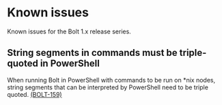 # Known issues

Known issues for the Bolt 1.x release series.

## String segments in commands must be triple-quoted in PowerShell

When running Bolt in PowerShell with commands to be run on \*nix nodes, string segments that can be interpreted by PowerShell need to be triple quoted. [\(BOLT-159\)](https://tickets.puppet.com/browse/BOLT-159)

